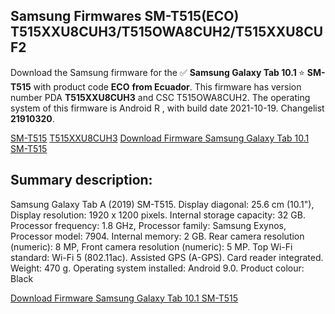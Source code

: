 <h2>Samsung Firmwares SM-T515(ECO) T515XXU8CUH3/T515OWA8CUH2/T515XXU8CUF2</h2>
Download the Samsung firmware for the ✅ <strong>Samsung Galaxy Tab 10.1 </strong> ⭐ <strong>SM-T515</strong> with product code <strong>ECO</strong> <strong> from Ecuador</strong>. This firmware has version number PDA <strong>T515XXU8CUH3</strong> and CSC T515OWA8CUH2. The operating system of this firmware is Android R , with build date 2021-10-19. Changelist <strong>21910320</strong>.


[SM-T515](https://samfirm.shop/samsung/model/SM-T515)
[T515XXU8CUH3](https://samfirm.shop/samsung/pda/T515XXU8CUH3)
[Download Firmware Samsung Galaxy Tab 10.1 SM-T515](https://samfirm.shop/samsung/firmware/466654)
<h2>Summary description:</h2>
<p>Samsung Galaxy Tab A (2019) SM-T515. Display diagonal: 25.6 cm (10.1"), Display resolution: 1920 x 1200 pixels. Internal storage capacity: 32 GB. Processor frequency: 1.8 GHz, Processor family: Samsung Exynos, Processor model: 7904. Internal memory: 2 GB. Rear camera resolution (numeric): 8 MP, Front camera resolution (numeric): 5 MP. Top Wi-Fi standard: Wi-Fi 5 (802.11ac). Assisted GPS (A-GPS). Card reader integrated. Weight: 470 g. Operating system installed: Android 9.0. Product colour: Black</p>


[Download Firmware Samsung Galaxy Tab 10.1 SM-T515](https://samfirm.shop/samsung/firmware/466654)
